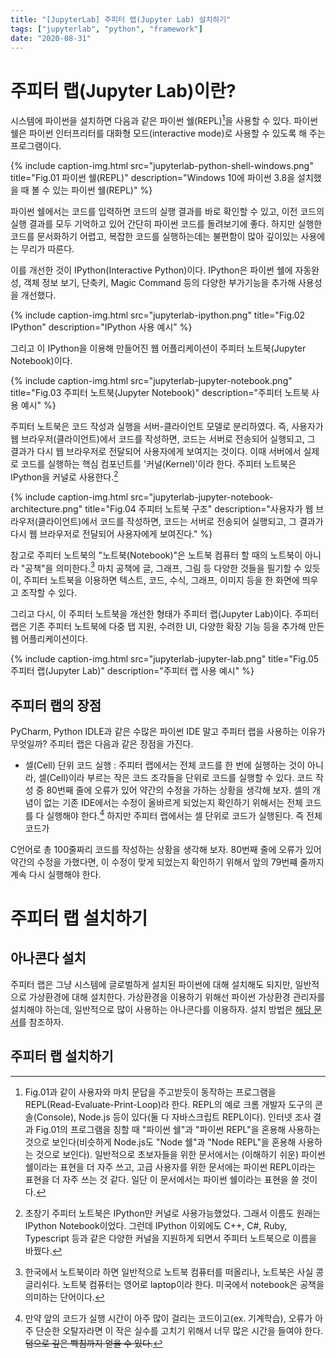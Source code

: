 ```yaml
---
title: "[JupyterLab] 주피터 랩(Jupyter Lab) 설치하기"
tags: ["jupyterlab", "python", "framework"]
date: "2020-08-31"
---
```


# 주피터 랩(Jupyter Lab)이란?

시스템에 파이썬을 설치하면 다음과 같은 파이썬 쉘(REPL)[^1]을 사용할 수 있다. 파이썬 쉘은 파이썬 인터프리터를 대화형 모드(interactive mode)로 사용할 수 있도록 해 주는 프로그램이다.

[^1]: Fig.01과 같이 사용자와 마치 문답을 주고받듯이 동작하는 프로그램을 REPL(Read-Evaluate-Print-Loop)라 한다. REPL의 예로 크롬 개발자 도구의 콘솔(Console), Node.js 등이 있다(둘 다 자바스크립트 REPL이다). 인터넷 조사 결과 Fig.01의 프로그램을 칭할 때 "파이썬 쉘"과 "파이썬 REPL"을 혼용해 사용하는 것으로 보인다(비슷하게 Node.js도 "Node 쉘"과 "Node REPL"을 혼용해 사용하는 것으로 보인다). 일반적으로 초보자들을 위한 문서에서는 (이해하기 쉬운) 파이썬 쉘이라는 표현을 더 자주 쓰고, 고급 사용자를 위한 문서에는 파이썬 REPL이라는 표현을 더 자주 쓰는 것 같다. 일단 이 문서에서는 파이썬 쉘이라는 표현을 쓸 것이다.

{% include caption-img.html src="jupyterlab-python-shell-windows.png" title="Fig.01 파이썬 쉘(REPL)" description="Windows 10에 파이썬 3.8을 설치했을 때 볼 수 있는 파이썬 쉘(REPL)" %}

파이썬 쉘에서는 코드를 입력하면 코드의 실행 결과를 바로 확인할 수 있고, 이전 코드의 실행 결과를 모두 기억하고 있어 간단히 파이썬 코드를 돌려보기에 좋다. 하지만 실행한 코드를 문서화하기 어렵고, 복잡한 코드를 실행하는데는 불편함이 많아 깊이있는 사용에는 무리가 따른다.

이를 개선한 것이 IPython(Interactive Python)이다. IPython은 파이썬 쉘에 자동완성, 객체 정보 보기, 단축키, Magic Command 등의 다양한 부가기능을 추가해 사용성을 개선했다.

{% include caption-img.html src="jupyterlab-ipython.png" title="Fig.02 IPython" description="IPython 사용 예시" %}

그리고 이 IPython을 이용해 만들어진 웹 어플리케이션이 주피터 노트북(Jupyter Notebook)이다.

{% include caption-img.html src="jupyterlab-jupyter-notebook.png" title="Fig.03 주피터 노트북(Jupyter Notebook)" description="주피터 노트북 사용 예시" %}

주피터 노트북은 코드 작성과 실행을 서버-클라이언트 모델로 분리하였다. 즉, 사용자가 웹 브라우저(클라이언트)에서 코드를 작성하면, 코드는 서버로 전송되어 실행되고, 그 결과가 다시 웹 브라우저로 전달되어 사용자에게 보여지는 것이다. 이때 서버에서 실제로 코드를 실행하는 핵심 컴포넌트를 '커널(Kernel)'이라 한다. 주피터 노트북은 IPython을 커널로 사용한다.[^2]

[^2]: 초창기 주피터 노트북은 IPython만 커널로 사용가능했었다. 그래서 이름도 원래는 IPython Notebook이었다. 그런데 IPython 이외에도 C++, C#, Ruby, Typescript 등과 같은 다양한 커널을 지원하게 되면서 주피터 노트북으로 이름을 바꿨다.

{% include caption-img.html src="jupyterlab-jupyter-notebook-architecture.png" title="Fig.04 주피터 노트북 구조" description="사용자가 웹 브라우저(클라이언트)에서 코드를 작성하면, 코드는 서버로 전송되어 실행되고, 그 결과가 다시 웹 브라우저로 전달되어 사용자에게 보여진다." %}

참고로 주피터 노트북의 "노트북(Notebook)"은 노트북 컴퓨터 할 때의 노트북이 아니라 "공책"을 의미한다.[^3] 마치 공책에 글, 그래프, 그림 등 다양한 것들을 필기할 수 있듯이, 주피터 노트북을 이용하면 텍스트, 코드, 수식, 그래프, 이미지 등을 한 화면에 띄우고 조작할 수 있다.

[^3]: 한국에서 노트북이라 하면 일반적으로 노트북 컴퓨터를 떠올리나, 노트북은 사실 콩글리쉬다. 노트북 컴퓨터는 영어로 laptop이라 한다. 미국에서 notebook은 공책을 의미하는 단어이다.

그리고 다시, 이 주피터 노트북을 개선한 형태가 주피터 랩(Jupyter Lab)이다. 주피터 랩은 기존 주피터 노트북에 다중 탭 지원, 수려한 UI, 다양한 확장 기능 등을 추가해 만든 웹 어플리케이션이다.

{% include caption-img.html src="jupyterlab-jupyter-lab.png" title="Fig.05 주피터 랩(Jupyter Lab)" description="주피터 랩 사용 예시" %}

## 주피터 랩의 장점

PyCharm, Python IDLE과 같은 수많은 파이썬 IDE 말고 주피터 랩을 사용하는 이유가 무엇일까? 주피터 랩은 다음과 같은 장점을 가진다.

- 셀(Cell) 단위 코드 실행 : 주피터 랩에서는 전체 코드를 한 번에 실행하는 것이 아니라, 셀(Cell)이라 부르는 작은 코드 조각들을 단위로 코드를 실행할 수 있다. 코드 작성 중 80번째 줄에 오류가 있어 약간의 수정을 가하는 상황을 생각해 보자. 셀의 개념이 없는 기존 IDE에서는 수정이 올바르게 되었는지 확인하기 위해서는 전체 코드를 다 실행해야 한다.[^4] 하지만 주피터 랩에서는 셀 단위로 코드가 실행된다. 즉 전체 코드가 

[^4]: 만약 앞의 코드가 실행 시간이 아주 많이 걸리는 코드이고(ex. 기계학습), 오류가 아주 단순한 오탈자라면 이 작은 실수를 고치기 위해서 너무 많은 시간을 들여야 한다. ~~덤으로 깊은 빡침까지 얻을 수 있다.~~

C언어로 총 100줄짜리 코드를 작성하는 상황을 생각해 보자. 80번째 줄에 오류가 있어 약간의 수정을 가했다면, 이 수정이 맞게 되었는지 확인하기 위해서 앞의 79번쨰 줄까지 계속 다시 실행해야 한다. 

# 주피터 랩 설치하기

## 아나콘다 설치

주피터 랩은 그냥 시스템에 글로벌하게 설치된 파이썬에 대해 설치해도 되지만, 일반적으로 가상환경에 대해 설치한다. 가상환경을 이용하기 위해선 파이썬 가상환경 관리자를 설치해야 하는데, 일반적으로 많이 사용하는 아나콘다를 이용하자. 설치 방법은 [해당 문서](/etc/anaconda)를 참조하자.

## 주피터 랩 설치하기

